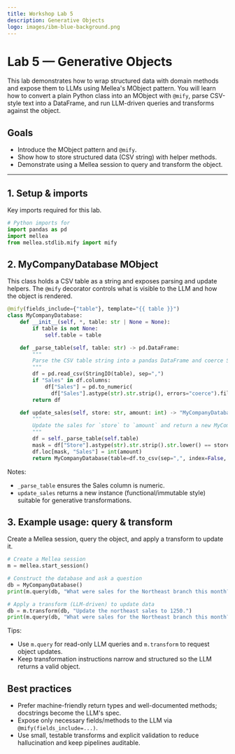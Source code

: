 ```yaml
---
title: Workshop Lab 5
description: Generative Objects
logo: images/ibm-blue-background.png
---
```


# Lab 5 — Generative Objects

This lab demonstrates how to wrap structured data with domain methods and expose them to LLMs using Mellea's MObject pattern. You will learn how to convert a plain Python class into an MObject with `@mify`, parse CSV-style text into a DataFrame, and run LLM-driven queries and transforms against the object.

## Goals
- Introduce the MObject pattern and `@mify`.
- Show how to store structured data (CSV string) with helper methods.
- Demonstrate using a Mellea session to query and transform the object.

---

## 1. Setup & imports

Key imports required for this lab.

```python
# Python imports for 
import pandas as pd
import mellea
from mellea.stdlib.mify import mify
```



## 2. MyCompanyDatabase MObject

This class holds a CSV table as a string and exposes parsing and update helpers. The `@mify` decorator controls what is visible to the LLM and how the object is rendered.

```python
@mify(fields_include={"table"}, template="{{ table }}")
class MyCompanyDatabase:
    def __init__(self, *, table: str | None = None):
        if table is not None:
            self.table = table

    def _parse_table(self, table: str) -> pd.DataFrame:
        """
        Parse the CSV table string into a pandas DataFrame and coerce Sales to int.
        """
        df = pd.read_csv(StringIO(table), sep=",")
        if "Sales" in df.columns:
            df["Sales"] = pd.to_numeric(
              df["Sales"].astype(str).str.strip(), errors="coerce").fillna(0).astype(int)
        return df

    def update_sales(self, store: str, amount: int) -> "MyCompanyDatabase":
        """
        Update the sales for `store` to `amount` and return a new MyCompanyDatabase.
        """
        df = self._parse_table(self.table)
        mask = df["Store"].astype(str).str.strip().str.lower() == store.strip().lower()
        df.loc[mask, "Sales"] = int(amount)
        return MyCompanyDatabase(table=df.to_csv(sep=",", index=False, header=True))
```

Notes:

- `_parse_table` ensures the Sales column is numeric.
- `update_sales` returns a new instance (functional/immutable style) suitable for generative transformations.



## 3. Example usage: query & transform

Create a Mellea session, query the object, and apply a transform to update it.

```python
# Create a Mellea session
m = mellea.start_session()

# Construct the database and ask a question
db = MyCompanyDatabase()
print(m.query(db, "What were sales for the Northeast branch this month?"))

# Apply a transform (LLM-driven) to update data
db = m.transform(db, "Update the northeast sales to 1250.")
print(m.query(db, "What were sales for the Northeast branch this month?"))
```

Tips:

- Use `m.query` for read-only LLM queries and `m.transform` to request object updates.
- Keep transformation instructions narrow and structured so the LLM returns a valid object.



## Best practices

- Prefer machine-friendly return types and well-documented methods; docstrings become the LLM's spec.
- Expose only necessary fields/methods to the LLM via `@mify(fields_include=...)`.
- Use small, testable transforms and explicit validation to reduce hallucination and keep pipelines auditable.